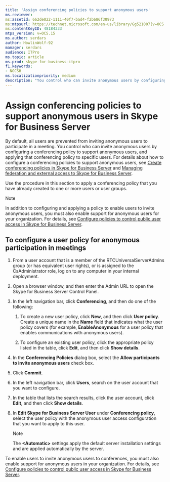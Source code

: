 ```yaml
---
title: 'Assign conferencing policies to support anonymous users'
ms.reviewer: 
ms:assetid: 662de022-1111-40f7-bad4-f2b686f30973
ms:mtpsurl: https://technet.microsoft.com/en-us/library/Gg521007(v=OCS.15)
ms:contentKeyID: 48184333
mtps_version: v=OCS.15
ms.author: serdars
author: HowlinWolf-92
manager: serdars
audience: ITPro
ms.topic: article
ms.prod: skype-for-business-itpro
f1.keywords:
- NOCSH
ms.localizationpriority: medium
description: "You control who can invite anonymous users by configuring a conferencing policy to support anonymous users, and applying that conferencing policy to specific users."
---
```


# Assign conferencing policies to support anonymous users in Skype for Business Server 


By default, all users are prevented from inviting anonymous users to participate in a meeting. You control who can invite anonymous users by configuring a conferencing policy to support anonymous users, and applying that conferencing policy to specific users. For details about how to configure a conferencing policies to support anonymous users, see [Create conferencing policies in Skype for Business Server](../../conferencing/create-policies.md) and [Managing federation and external access to Skype for Business Server](../managing-federation-and-external-access.md).

Use the procedure in this section to apply a conferencing policy that you have already created to one or more users or user groups.

> [!NOTE]  
> In addition to configuring and applying a policy to enable users to invite anonymous users, you must also enable support for anonymous users for your organization. For details, see [Configure policies to control public user access in Skype for Business Server](../external-access-policies/configure-policies-to-control-public-user-access.md).


## To configure a user policy for anonymous participation in meetings

1.  From a user account that is a member of the RTCUniversalServerAdmins group (or has equivalent user rights), or is assigned to the CsAdministrator role, log on to any computer in your internal deployment.

2.  Open a browser window, and then enter the Admin URL to open the Skype for Business Server Control Panel. 

3.  In the left navigation bar, click **Conferencing**, and then do one of the following:
    
    1.  To create a new user policy, click **New**, and then click **User policy**. Create a unique name in the **Name** field that indicates what the user policy covers (for example, **EnableAnonymous** for a user policy that enables communications with anonymous users).
    
    2.  To configure an existing user policy, click the appropriate policy listed in the table, click **Edit**, and then click **Show details**.

4.  In the **Conferencing Policies** dialog box, select the **Allow participants to invite anonymous users** check box.

5.  Click **Commit**.

6.  In the left navigation bar, click **Users**, search on the user account that you want to configure.

7.  In the table that lists the search results, click the user account, click **Edit**, and then click **Show details**.

8.  In **Edit Skype for Business Server User** under **Conferencing policy**, select the user policy with the anonymous user access configuration that you want to apply to this user.  

    > [!NOTE]  
    > The <STRONG>&lt;Automatic&gt;</STRONG> settings apply the default server installation settings and are applied automatically by the server.


To enable users to invite anonymous users to conferences, you must also enable support for anonymous users in your organization. For details, see [Configure policies to control public user access in Skype for Business Server](../external-access-policies/configure-policies-to-control-public-user-access.md).


